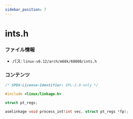 ```yaml
---
sidebar_position: 7
---
```

# ints.h

### ファイル情報

- パス: `linux-v6.12/arch/m68k/68000/ints.h`

### コンテンツ

```h
/* SPDX-License-Identifier: GPL-2.0-only */

#include <linux/linkage.h>

struct pt_regs;

asmlinkage void process_int(int vec, struct pt_regs *fp);

```

